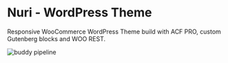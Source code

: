 # Nuri - WordPress Theme

Responsive WooCommerce WordPress Theme build with ACF PRO, custom Gutenberg blocks and WOO REST.

![buddy pipeline](https://app.buddy.works/webzino/nuri-1/pipelines/pipeline/293907/badge.svg?token=588355442bf5172b8c587e36793af91464b56f77df4ccbd2cdcfa17480f9f80a)
